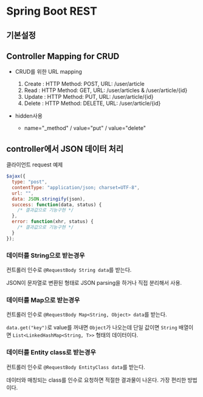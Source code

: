 # Spring Boot REST

## 기본설정

## Controller Mapping for CRUD

- CRUD를 위한 URL mapping
  1. Create : HTTP Method: POST, URL: /user/article
  1. Read : HTTP Method: GET, URL: /user/articles & /user/article/{id}
  1. Update : HTTP Method: PUT, URL: /user/article/{id}
  1. Delete : HTTP Method: DELETE, URL: /user/article/{id}

- hidden사용
  - name="_method" / value="put" / value="delete"

## controller에서 JSON 데이터 처리

클라이언트 request 예제

  ```javascript
  $ajax({
    type: "post",
    contentType: "application/json; charset=UTF-8",
    url: "",
    data: JSON.stringify(json),
    success: function(data, status) {
      /* 결과값으로 기능구현 */
    },
    error: function(xhr, status) {
      /* 결과값으로 기능구현 */
    }
  });
  ```

### 데이터를 String으로 받는경우

컨트롤러 인수로 `@RequestBody String data`를 받는다.

JSON이 문자열로 변환된 형태로 JSON parsing을 하거나 직접 분리해서 사용.

### 데이터를 Map으로 받는경우

컨트롤러 인수로 `@RequestBody Map<String, Object> data`를 받는다.

`data.get("key")`로 value를 꺼내면 `Object`가 나오는데
단일 값이면 `String` 배열이면 `List<LinkedHashMap<String, T>>` 형태의 데이터이다.

### 데이터를 Entity class로 받는경우

컨트롤러 인수로 `@RequestBody EntityClass data`를 받는다.

데이터와 매칭되는 class를 인수로 요청하면 적절한 결과물이 나온다. 가장 편리한 방법이다.